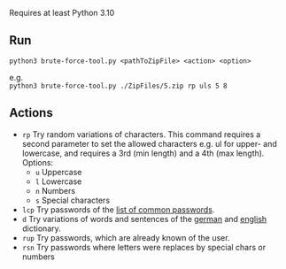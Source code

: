 Requires at least Python 3.10

## Run

`python3 brute-force-tool.py <pathToZipFile> <action> <option>`

e.g.  
`python3 brute-force-tool.py ./ZipFiles/5.zip rp uls 5 8`

## Actions
* `rp`   Try random variations of characters. This command requires a second parameter to set the allowed characters e.g. ul for upper- and lowercase, and requires a 3rd (min length) and a 4th (max length).  
    Options:
    * `u` Uppercase
    * `l` Lowercase
    * `n` Numbers
    * `s` Special characters
* `lcp`  Try passwords of the [list of common passwords](https://github.com/danielmiessler/SecLists/blob/master/Passwords/Common-Credentials/10-million-password-list-top-1000000.txt).
* `d`  Try variations of words and sentences of the [german](https://gist.github.com/MarvinJWendt/2f4f4154b8ae218600eb091a5706b5f4) and [english](https://github.com/dwyl/english-words/blob/master/words_alpha.zip) dictionary.
* `rup`  Try passwords, which are already known of the user.
* `rsn`  Try passwords where letters were replaces by special chars or numbers

